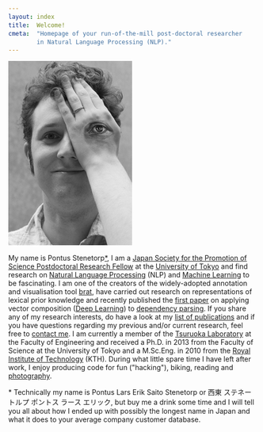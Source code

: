 ```yaml
---
layout: index
title:  Welcome!
cmeta:  "Homepage of your run-of-the-mill post-doctoral researcher
        in Natural Language Processing (NLP)."
---
```


<a href="img/brain_ct_scan_2014-04-05.png" style="cursor: default">
    <img id="portrait" src="img/pontus_stenetorp_eye-painting_-_2013-05-25.jpg"
        alt="Pontus Stenetorp covering his left eye with an eye painted on the back of his hand"/>
</a>

My name is Pontus Stenetorp<a class="fnote" href="#fnote-name">*</a>,
I am a [Japan Society for the Promotion of
Science Postdoctoral Research Fellow][jsps] at
the [University of Tokyo][todai] and find research on
[Natural Language Processing][nlp] (NLP) and [Machine Learning][ml] to be
fascinating.
I am one of the creators of the widely-adopted annotation and visualisation tool
[brat][brat], have carried out research on representations of lexical prior
knowledge and recently published the [first paper][trans] on applying
vector composition
([Deep Learning][deep]) to [dependency parsing][dep].
If you share any of my research interests, do have a look at
my [list of publications][pubs] and if you have questions regarding
my previous and/or current research, feel free to [contact me][contact].
I am currently a member of the [Tsuruoka Laboratory][tsuru]
at the Faculty of Engineering and received a Ph.D. in 2013
from the Faculty of Science at the University of Tokyo and
a M.Sc.Eng. in 2010 from the [Royal Institute of Technology][kth] (KTH).
During what little spare time I have left after work, I enjoy producing code
for fun ("hacking"), biking, reading and [photography][photo].

<p class="fnote" id="fnote-name">* Technically my name is Pontus Lars Erik
Saito Stenetorp or
西東 ステネートルプ ポントス ラース エリック,
but buy me a drink some time and I will tell you all about how
I ended up with possibly the longest name in Japan and what it does to your
average company customer database.</p>

[brat]:     http://brat.nlplab.org/
[contact]:  /contact.html
[deep]:     https://en.wikipedia.org/wiki/Deep_learning
[dep]:      http://en.wikipedia.org/wiki/Dependency_grammar
[jsps]:     http://www.jsps.go.jp/english/
[kth]:      http://www.kth.se/?l=en_UK
[ml]:       https://en.wikipedia.org/wiki/Machine_learning
[nlp]:      https://en.wikipedia.org/wiki/Natural_language_processing
[photo]:    /photography.html
[pubs]:     /publications.html
[todai]:    http://www.u-tokyo.ac.jp/index_e.html
[trans]:    /res/pdf/stenetorp2013transition.pdf
[tsuru]:    http://www.logos.t.u-tokyo.ac.jp/
